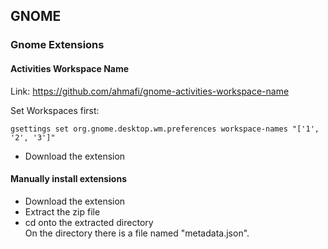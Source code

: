 ## GNOME

### Gnome Extensions

#### Activities Workspace Name

Link: https://github.com/ahmafi/gnome-activities-workspace-name

Set Workspaces first:
```
gsettings set org.gnome.desktop.wm.preferences workspace-names "['1', '2', '3']"
```
* Download the extension



#### Manually install extensions

- Download the extension
- Extract the zip file
- cd onto the extracted directory   
  On the directory there is a file named "metadata.json".

